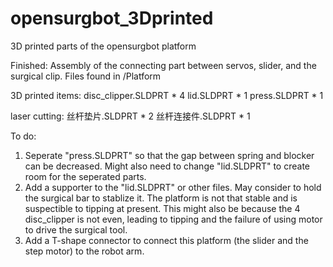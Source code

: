 # opensurgbot_3Dprinted
3D printed parts of the opensurgbot platform

Finished:
Assembly of the connecting part between servos, slider, and the surgical clip.
Files found in /Platform

3D printed items:
disc_clipper.SLDPRT * 4
lid.SLDPRT * 1
press.SLDPRT * 1

laser cutting:
丝杆垫片.SLDPRT * 2
丝杆连接件.SLDPRT * 1

To do:
1. Seperate "press.SLDPRT" so that the gap between spring and blocker can be decreased. Might also need to change "lid.SLDPRT" to create room for the seperated parts.
2. Add a supporter to the "lid.SLDPRT" or other files. May consider to hold the surgical bar to stablize it. The platform is not that stable and is suspectible to tipping at present. This might also be because the 4 disc_clipper is not even, leading to tipping and the failure of using motor to drive the surgical tool.
3. Add a T-shape connector to connect this platform (the slider and the step motor) to the robot arm.

